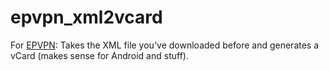# epvpn\_xml2vcard
For [EPVPN](https://www.eventphone.de): Takes the XML file you've downloaded before and generates a vCard (makes sense for Android and stuff).
